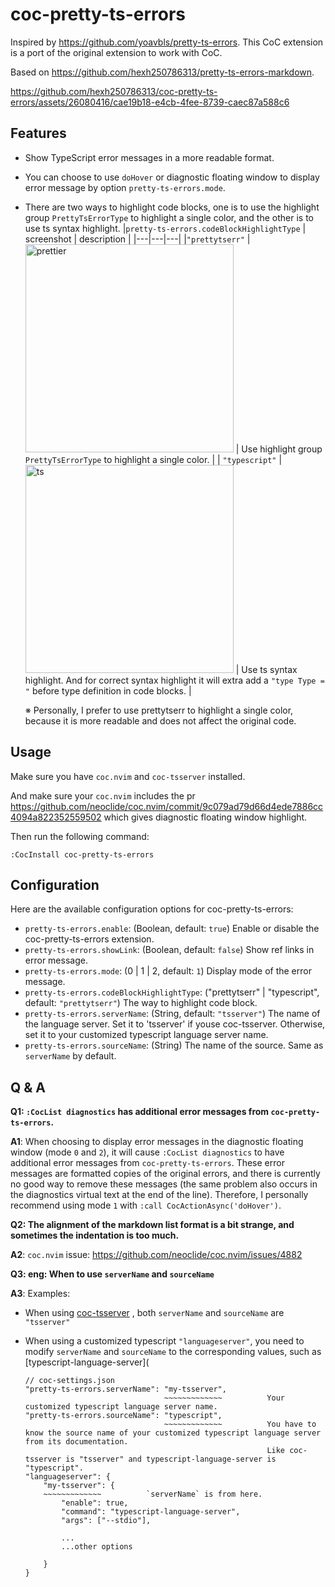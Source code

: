 # coc-pretty-ts-errors

Inspired by https://github.com/yoavbls/pretty-ts-errors. This CoC extension is a port of the original extension to work with CoC.

Based on https://github.com/hexh250786313/pretty-ts-errors-markdown.

https://github.com/hexh250786313/coc-pretty-ts-errors/assets/26080416/cae19b18-e4cb-4fee-8739-caec87a588c6

## Features

- Show TypeScript error messages in a more readable format.
- You can choose to use `doHover` or diagnostic floating window to display error message by option `pretty-ts-errors.mode`.
- There are two ways to highlight code blocks, one is to use the highlight group `PrettyTsErrorType` to highlight a single color, and the other is to use ts syntax highlight.
  |`pretty-ts-errors.codeBlockHighlightType` | screenshot | description |
  |---|---|---|
  |`"prettytserr"` | <img width="333" alt="prettier" src="https://github.com/hexh250786313/coc-pretty-ts-errors/assets/26080416/2373045a-1010-456e-a050-de5d90980265"> | Use highlight group `PrettyTsErrorType` to highlight a single color. |
  | `"typescript"` | <img width="333" alt="ts" src="https://github.com/hexh250786313/coc-pretty-ts-errors/assets/26080416/4aa39849-da69-4300-93af-a3293bd86b15"> | Use ts syntax highlight. And for correct syntax highlight it will extra add a `"type Type = "` before type definition in code blocks. |

  ※ Personally, I prefer to use prettytserr to highlight a single color, because it is more readable and does not affect the original code.

## Usage

Make sure you have `coc.nvim` and `coc-tsserver` installed.

And make sure your `coc.nvim` includes the pr https://github.com/neoclide/coc.nvim/commit/9c079ad79d66d4ede7886cc4094a822352559502 which gives diagnostic floating window highlight.

Then run the following command:

```
:CocInstall coc-pretty-ts-errors
```

## Configuration

Here are the available configuration options for coc-pretty-ts-errors:

- `pretty-ts-errors.enable`: (Boolean, default: `true`) Enable or disable the coc-pretty-ts-errors extension.
- `pretty-ts-errors.showLink`: (Boolean, default: `false`) Show ref links in error message.
- `pretty-ts-errors.mode`: (0 | 1 | 2, default: `1`) Display mode of the error message.
- `pretty-ts-errors.codeBlockHighlightType`: ("prettytserr" | "typescript", default: `"prettytserr"`) The way to highlight code block.
- `pretty-ts-errors.serverName`: (String, default: `"tsserver"`) The name of the language server. Set it to 'tsserver' if youse coc-tsserver. Otherwise, set it to your customized typescript language server name.
- `pretty-ts-errors.sourceName`: (String) The name of the source. Same as `serverName` by default.

## Q & A

**Q1: `:CocList diagnostics` has additional error messages from `coc-pretty-ts-errors`.**

**A1**: When choosing to display error messages in the diagnostic floating window (mode `0` and `2`), it will cause `:CocList diagnostics` to have additional error messages from `coc-pretty-ts-errors`. These error messages are formatted copies of the original errors, and there is currently no good way to remove these messages (the same problem also occurs in the diagnostics virtual text at the end of the line). Therefore, I personally recommend using mode `1` with `:call CocActionAsync('doHover')`.

**Q2: The alignment of the markdown list format is a bit strange, and sometimes the indentation is too much.**

**A2**: `coc.nvim` issue: https://github.com/neoclide/coc.nvim/issues/4882

**Q3: eng: When to use `serverName` and `sourceName`**

**A3**: Examples:

- When using [coc-tsserver](/branches/test/README.md) , both `serverName` and `sourceName` are `"tsserver"`
- When using a customized typescript `"languageserver"`, you need to modify `serverName` and `sourceName` to the corresponding values, such as [typescript-language-server](

  ```
  // coc-settings.json
  "pretty-ts-errors.serverName": "my-tsserver",
                                 ~~~~~~~~~~~~~          Your customized typescript language server name.
  "pretty-ts-errors.sourceName": "typescript",
                                 ~~~~~~~~~~~~~          You have to know the source name of your customized typescript language server from its documentation.
                                                        Like coc-tsserver is "tsserver" and typescript-language-server is "typescript".
  "languageserver": {
      "my-tsserver": {
      ~~~~~~~~~~~~~          `serverName` is from here.
          "enable": true,
          "command": "typescript-language-server",
          "args": ["--stdio"],

          ...
          ...other options

      }
  }
  ```
